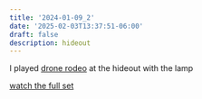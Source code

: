 ```yaml
---
title: '2024-01-09_2'
date: '2025-02-03T13:37:51-06:00'
draft: false
description: hideout
---
```


I played [drone rodeo](https://www.stretchmetal.org/) at the hideout with the lamp

[watch the full set](https://www.youtube.com/watch?v=5Ls1igVAmos&t=1412s)
